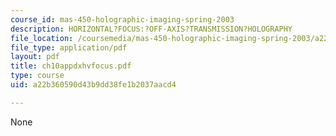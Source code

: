 ```yaml
---
course_id: mas-450-holographic-imaging-spring-2003
description: HORIZONTAL?FOCUS:?OFF-AXIS?TRANSMISSION?HOLOGRAPHY
file_location: /coursemedia/mas-450-holographic-imaging-spring-2003/a22b360590d43b9dd38fe1b2037aacd4_ch10appdxhvfocus.pdf
file_type: application/pdf
layout: pdf
title: ch10appdxhvfocus.pdf
type: course
uid: a22b360590d43b9dd38fe1b2037aacd4

---
```

None